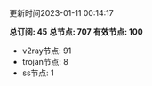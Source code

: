 更新时间2023-01-11 00:14:17

**总订阅: 45**
**总节点: 707**
**有效节点: 100**
- v2ray节点: 91
- trojan节点: 8
- ss节点: 1
